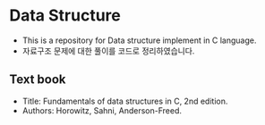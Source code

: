 # Data Structure
- This is a repository for Data structure implement in C language.
- 자료구조 문제에 대한 풀이를 코드로 정리하였습니다.

## Text book
- Title: Fundamentals of data structures in C, 2nd edition.
- Authors: Horowitz, Sahni, Anderson-Freed.
